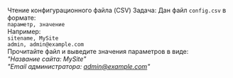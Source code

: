 Чтение конфигурационного файла (CSV)
Задача:
Дан файл `config.csv` в формате:  
`параметр, значение`  
Например:  
`sitename, MySite`  
`admin, admin@example.com`  
Прочитайте файл и выведите значения параметров в виде:  
*"Название сайта: MySite"*  
*"Email администратора: admin@example.com"*  
